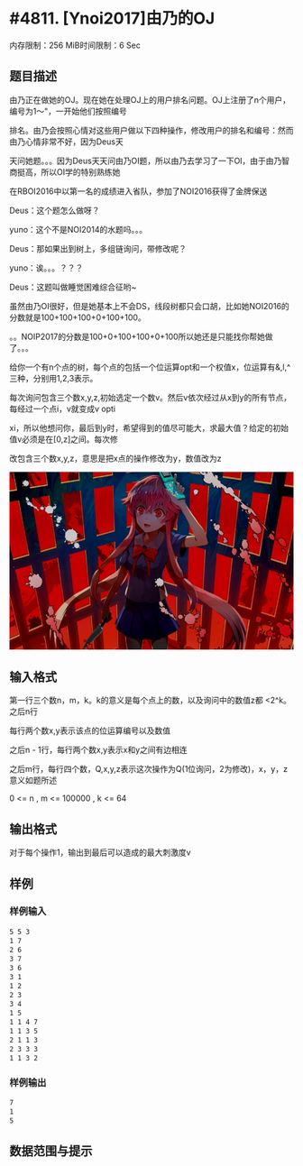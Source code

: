 # #4811. [Ynoi2017]由乃的OJ

内存限制：256 MiB时间限制：6 Sec

## 题目描述

由乃正在做她的OJ。现在她在处理OJ上的用户排名问题。OJ上注册了n个用户，编号为1～"，一开始他们按照编号

排名。由乃会按照心情对这些用户做以下四种操作，修改用户的排名和编号：然而由乃心情非常不好，因为Deus天

天问她题。。。因为Deus天天问由乃OI题，所以由乃去学习了一下OI，由于由乃智商挺高，所以OI学的特别熟练她

在RBOI2016中以第一名的成绩进入省队，参加了NOI2016获得了金牌保送

Deus：这个题怎么做呀？

yuno：这个不是NOI2014的水题吗。。。

Deus：那如果出到树上，多组链询问，带修改呢？

yuno：诶。。。？？？

Deus：这题叫做睡觉困难综合征哟~

虽然由乃OI很好，但是她基本上不会DS，线段树都只会口胡，比如她NOI2016的分数就是100+100+100+0+100+100。

。。NOIP2017的分数是100+0+100+100+0+100所以她还是只能找你帮她做了。。。

给你一个有n个点的树，每个点的包括一个位运算opt和一个权值x，位运算有&,l,^三种，分别用1,2,3表示。

每次询问包含三个数x,y,z,初始选定一个数v。然后v依次经过从x到y的所有节点，每经过一个点i，v就变成v opti

 xi，所以他想问你，最后到y时，希望得到的值尽可能大，求最大值？给定的初始值v必须是在[0,z]之间。每次修

改包含三个数x,y,z，意思是把x点的操作修改为y，数值改为z

![](upload/201704/vv2.png)

## 输入格式

第一行三个数n，m，k。k的意义是每个点上的数，以及询问中的数值z都 <2^k。之后n行

每行两个数x,y表示该点的位运算编号以及数值

之后n - 1行，每行两个数x,y表示x和y之间有边相连

之后m行，每行四个数，Q,x,y,z表示这次操作为Q(1位询问，2为修改)，x，y，z意义如题所述

0 <= n , m <= 100000 , k <= 64

## 输出格式

对于每个操作1，输出到最后可以造成的最大刺激度v

## 样例

### 样例输入

    
    5 5 3
    1 7
    2 6
    3 7
    3 6
    3 1
    1 2
    2 3
    3 4
    1 5
    1 1 4 7
    1 1 3 5
    2 1 1 3
    2 3 3 3
    1 1 3 2
    

### 样例输出

    
    7
    1
    5
    
    

## 数据范围与提示
